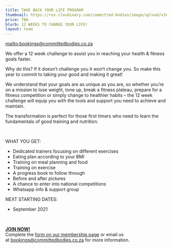 ```yaml
---
title: TAKE BACK YOUR LIFE PROGRAM
thumbnail: https://res.cloudinary.com/committed-bodies/image/upload/v1642428022/blog/Committed_Bodies_Jill_take_back_your_life-e1594533049760_cptjnp.jpg
price: TBA
blurb: 12 WEEKS TO CHANGE YOUR LIFE!
layout: team
---
```

<mailto:bookings@committedbodies.co.za>

We offer a 12 week challenge to assist you in reaching your health & fitness goals faster.

Why do this? If it doesn’t challenge you it won’t change you. So make this year to commit to taking your good and making it great!

We understand that your goals are as unique as you are, so whether you’re on a mission to lose weight, tone up, break a fitness plateau, prepare for a fitness competition or simply change to healthier habits – the 12 week challenge will equip you with the tools and support you need to achieve and maintain.

The transformation is perfect for those first timers who need to learn the fundamentals of good training and nutrition.

 

WHAT YOU GET:

* Dedicated trainers focusing on different exercises
* Eating plan according to your BMI
* Training on meal planning and food
* Training on exercise
* A progress book to follow through
* Before and after pictures
* A chance to enter into national competitions
* Whatsapp info & support group

NEXT STARTING DATES:

* September 2021

 

**[JOIN NOW!](https://committedbodies.co.za/membership/)**\
Complete the [form on our membership page](https://committedbodies.co.za/join/) or email us at [bookings@committedbodies.co.za](mailto:bookings@committedbodies.co.za) for more information.